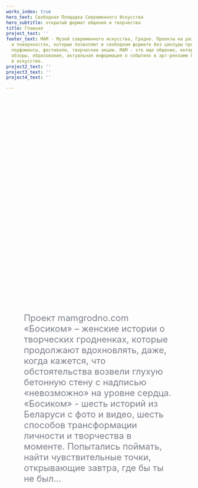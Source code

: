 ```yaml
---
works_index: true
hero_text: Свободная Площадка Современного Искусства
hero_subtitle: открытый формат общения и творчества
title: Главная
project_text: ''
footer_text: МАМ - Музей современного искусства, Гродно. Проекты на различных плоскостях
  и поверхностях, которые позволяют в свободном формате без цензуры проведения выставки,
  перфомансы, фестивали, творческие акции. МАМ - это еще общение, интервью, рецензии,
  обзоры, образование, актуальная информация о событиях в арт-рекламе Гродно, тенденциях
  в искусстве.
project2_text: ''
project3_text: ''
project4_text: ''

---
```

<Hero :text="$page.frontmatter.hero_text"/> <Hero :sub="$page.frontmatter.hero_subtitle" />

<ClientOnly> <WorksList /> </ClientOnly>

<div style="margin: 0 5vw"> <p style="font-size: clamp(1rem, 2.5vw, 1.5rem); color:#7b808a; margin: 15vh auto; text-align: start; max-width:800px">Проект mamgrodno.com «Босиком» – женские истории о творческих гродненках, которые продолжают вдохновлять, даже, когда кажется, что обстоятельства возвели глухую бетонную стену с надписью «невозможно» на уровне сердца. «Босиком» - шесть историй из Беларуси с фото и видео, шесть способов трансформации личности и творчества в моменте. Попытались поймать, найти чувствительные точки, открывающие завтра, где бы ты не был… </p> </div><ClientOnly> <ProjectList /> </ClientOnly> 
